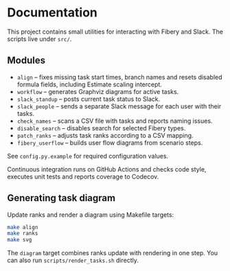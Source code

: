 # Documentation

This project contains small utilities for interacting with Fibery and Slack. The scripts live under `src/`.

## Modules
- `align` – fixes missing task start times, branch names and resets disabled formula fields, including Estimate scaling intercept.
- `workflow` – generates Graphviz diagrams for active tasks.
- `slack_standup` – posts current task status to Slack.
- `slack_people` – sends a separate Slack message for each user with their tasks.
- `check_names` – scans a CSV file with tasks and reports naming issues.
- `disable_search` – disables search for selected Fibery types.
- `patch_ranks` – adjusts task ranks according to a CSV mapping.
- `fibery_userflow` – builds user flow diagrams from scenario steps.

See `config.py.example` for required configuration values.

Continuous integration runs on GitHub Actions and checks code style,
executes unit tests and reports coverage to Codecov.

## Generating task diagram

Update ranks and render a diagram using Makefile targets:

```bash
make align
make ranks
make svg
```
The `diagram` target combines ranks update with rendering in one step.
You can also run `scripts/render_tasks.sh` directly.

